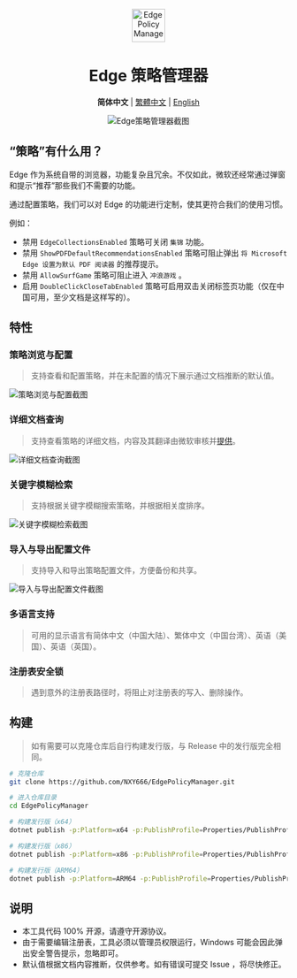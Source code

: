 <p align="center">
  <img src="https://s11.ax1x.com/2023/12/29/piLDqKO.png" alt="Edge Policy Manager" width="60px"/>
</p>
<h1 align="center">Edge 策略管理器</h1>
<p align="center">
    <b>简体中文</b> | <a href="README.zh-TW.md">繁體中文</a> | <a href="README.en-US.md">English</a>
</p>
<p align="center">
    <img alt="Edge策略管理器截图" src="https://s11.ax1x.com/2023/12/29/piL6mid.png"/>
</p>

## “策略”有什么用？

Edge 作为系统自带的浏览器，功能复杂且冗余。不仅如此，微软还经常通过弹窗和提示“推荐”那些我们不需要的功能。

通过配置策略，我们可以对 Edge 的功能进行定制，使其更符合我们的使用习惯。

例如：

* 禁用 `EdgeCollectionsEnabled` 策略可关闭 `集锦` 功能。
* 禁用 `ShowPDFDefaultRecommendationsEnabled` 策略可阻止弹出 `将 Microsoft Edge 设置为默认 PDF 阅读器` 的推荐提示。
* 禁用 `AllowSurfGame` 策略可阻止进入 `冲浪游戏` 。
* 启用 `DoubleClickCloseTabEnabled` 策略可启用双击关闭标签页功能（仅在中国可用，至少文档是这样写的）。

## 特性

### 策略浏览与配置

> 支持查看和配置策略，并在未配置的情况下展示通过文档推断的默认值。

![策略浏览与配置截图](https://s11.ax1x.com/2024/01/12/pFCTYnI.png)

### 详细文档查询

> 支持查看策略的详细文档，内容及其翻译由微软审核并[提供](https://www.microsoft.com/edge/business/download)。

![详细文档查询截图](https://s11.ax1x.com/2024/01/12/pFCTtBt.png)

### 关键字模糊检索

> 支持根据关键字模糊搜索策略，并根据相关度排序。

![关键字模糊检索截图](https://s11.ax1x.com/2024/01/12/pFCTGjA.png)

### 导入与导出配置文件

> 支持导入和导出策略配置文件，方便备份和共享。

![导入与导出配置文件截图](https://s11.ax1x.com/2024/01/12/pFCT8cd.png)

### 多语言支持

> 可用的显示语言有简体中文（中国大陆）、繁体中文（中国台湾）、英语（美国）、英语（英国）。

### 注册表安全锁

> 遇到意外的注册表路径时，将阻止对注册表的写入、删除操作。

## 构建

> 如有需要可以克隆仓库后自行构建发行版，与 Release 中的发行版完全相同。

```bash
# 克隆仓库
git clone https://github.com/NXY666/EdgePolicyManager.git

# 进入仓库目录
cd EdgePolicyManager

# 构建发行版（x64）
dotnet publish -p:Platform=x64 -p:PublishProfile=Properties/PublishProfiles/win-x64.pubxml

# 构建发行版（x86）
dotnet publish -p:Platform=x86 -p:PublishProfile=Properties/PublishProfiles/win-x86.pubxml

# 构建发行版（ARM64）
dotnet publish -p:Platform=ARM64 -p:PublishProfile=Properties/PublishProfiles/win-arm64.pubxml
```

## 说明

* 本工具代码 100% 开源，请遵守开源协议。
* 由于需要编辑注册表，工具必须以管理员权限运行，Windows 可能会因此弹出安全警告提示，忽略即可。
* 默认值根据文档内容推断，仅供参考。如有错误可提交 Issue ，将尽快修正。
